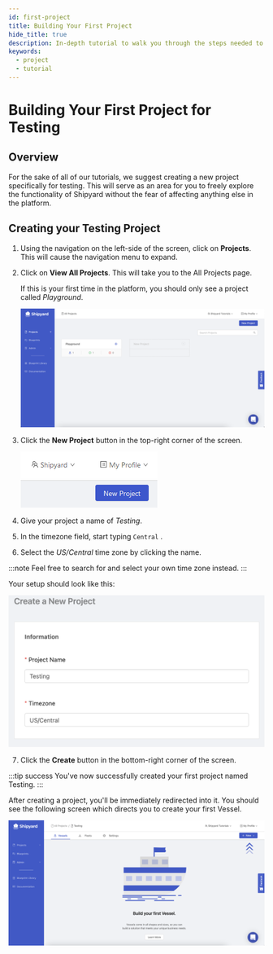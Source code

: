 ```yaml
---
id: first-project
title: Building Your First Project
hide_title: true
description: In-depth tutorial to walk you through the steps needed to set up your first test project.
keywords:
  - project
  - tutorial
---
```


# Building Your First Project for Testing

## Overview

For the sake of all of our tutorials, we suggest creating a new project specifically for testing. This will serve as an area for you to freely explore the functionality of Shipyard without the fear of affecting anything else in the platform.

## Creating your Testing Project

1. Using the navigation on the left-side of the screen, click on **Projects**. This will cause the navigation menu to expand.

2. Click on **View All Projects**. This will take you to the All Projects page.

   If this is your first time in the platform, you should only see a project called *Playground*. 

   ![](../.gitbook/assets/shipyard_2021_03_16_16_03_50.png)

3. Click the **New Project** button in the top-right corner of the screen.

   ![](../.gitbook/assets/image_6_1.png)

4. Give your project a name of *Testing*.
5. In the timezone field, start typing `Central` .
6. Select the *US/Central* time zone by clicking the name.

:::note
Feel free to search for and select your own time zone instead.
:::

Your setup should look like this:

![](../.gitbook/assets/shipyard_2021_03_16_16_05_51.png)

7. Click the **Create** button in the bottom-right corner of the screen.

:::tip success
You've now successfully created your first project named Testing.
:::

After creating a project, you'll be immediately redirected into it. You should see the following screen which directs you to create your first Vessel.

![](../.gitbook/assets/shipyard_2021_03_16_16_08_26.png)

